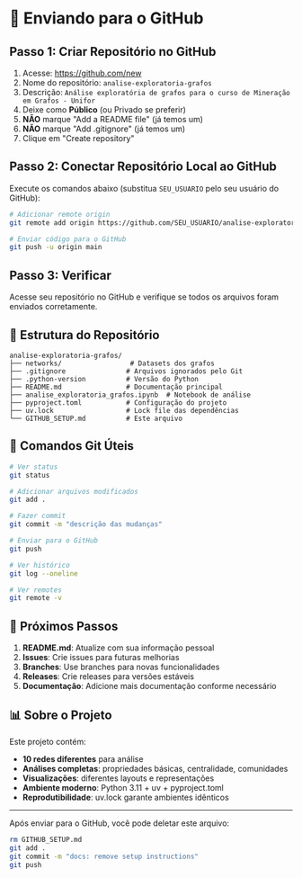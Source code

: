 # 🚀 Enviando para o GitHub

## Passo 1: Criar Repositório no GitHub

1. Acesse: https://github.com/new
2. Nome do repositório: `analise-exploratoria-grafos`
3. Descrição: `Análise exploratória de grafos para o curso de Mineração em Grafos - Unifor`
4. Deixe como **Público** (ou Privado se preferir)
5. **NÃO** marque "Add a README file" (já temos um)
6. **NÃO** marque "Add .gitignore" (já temos um)
7. Clique em "Create repository"

## Passo 2: Conectar Repositório Local ao GitHub

Execute os comandos abaixo (substitua `SEU_USUARIO` pelo seu usuário do GitHub):

```bash
# Adicionar remote origin
git remote add origin https://github.com/SEU_USUARIO/analise-exploratoria-grafos.git

# Enviar código para o GitHub
git push -u origin main
```

## Passo 3: Verificar

Acesse seu repositório no GitHub e verifique se todos os arquivos foram enviados corretamente.

## 📁 Estrutura do Repositório

```
analise-exploratoria-grafos/
├── networks/                 # Datasets dos grafos
├── .gitignore               # Arquivos ignorados pelo Git
├── .python-version          # Versão do Python
├── README.md                # Documentação principal
├── analise_exploratoria_grafos.ipynb  # Notebook de análise
├── pyproject.toml           # Configuração do projeto
├── uv.lock                  # Lock file das dependências
└── GITHUB_SETUP.md          # Este arquivo
```

## 🔧 Comandos Git Úteis

```bash
# Ver status
git status

# Adicionar arquivos modificados
git add .

# Fazer commit
git commit -m "descrição das mudanças"

# Enviar para o GitHub
git push

# Ver histórico
git log --oneline

# Ver remotes
git remote -v
```

## 🌟 Próximos Passos

1. **README.md**: Atualize com sua informação pessoal
2. **Issues**: Crie issues para futuras melhorias
3. **Branches**: Use branches para novas funcionalidades
4. **Releases**: Crie releases para versões estáveis
5. **Documentação**: Adicione mais documentação conforme necessário

## 📊 Sobre o Projeto

Este projeto contém:
- **10 redes diferentes** para análise
- **Análises completas**: propriedades básicas, centralidade, comunidades
- **Visualizações**: diferentes layouts e representações
- **Ambiente moderno**: Python 3.11 + uv + pyproject.toml
- **Reprodutibilidade**: uv.lock garante ambientes idênticos

---

Após enviar para o GitHub, você pode deletar este arquivo:
```bash
rm GITHUB_SETUP.md
git add .
git commit -m "docs: remove setup instructions"
git push
```
